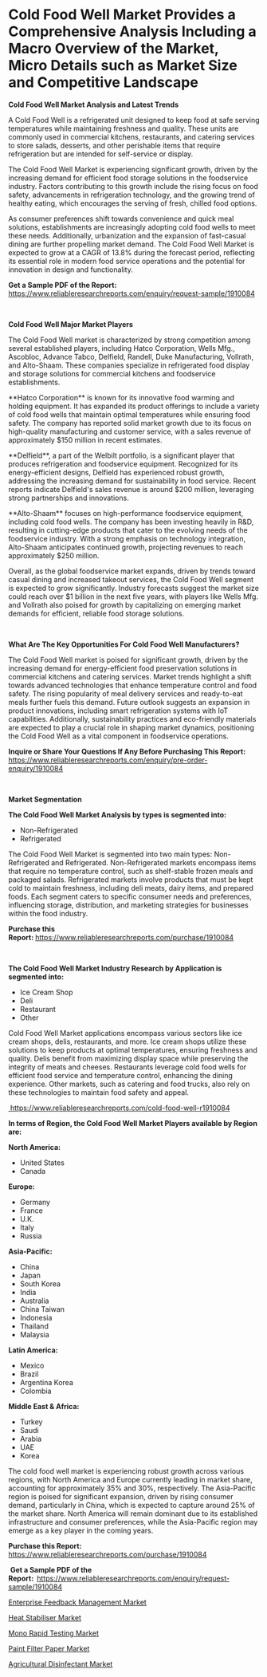 <p><h1>Cold Food Well Market Provides a Comprehensive Analysis Including a Macro Overview of the Market, Micro Details such as Market Size and Competitive Landscape</h1></p><p><strong>Cold Food Well Market Analysis and Latest Trends</strong></p>
<p><p>A Cold Food Well is a refrigerated unit designed to keep food at safe serving temperatures while maintaining freshness and quality. These units are commonly used in commercial kitchens, restaurants, and catering services to store salads, desserts, and other perishable items that require refrigeration but are intended for self-service or display. </p><p>The Cold Food Well Market is experiencing significant growth, driven by the increasing demand for efficient food storage solutions in the foodservice industry. Factors contributing to this growth include the rising focus on food safety, advancements in refrigeration technology, and the growing trend of healthy eating, which encourages the serving of fresh, chilled food options. </p><p>As consumer preferences shift towards convenience and quick meal solutions, establishments are increasingly adopting cold food wells to meet these needs. Additionally, urbanization and the expansion of fast-casual dining are further propelling market demand. The Cold Food Well Market is expected to grow at a CAGR of 13.8% during the forecast period, reflecting its essential role in modern food service operations and the potential for innovation in design and functionality.</p></p>
<p><strong>Get a Sample PDF of the Report:&nbsp;</strong> <a href="https://www.reliableresearchreports.com/enquiry/request-sample/1910084?utm_campaign=9&utm_medium=2&utm_source=Github&utm_content=ia&utm_term=13112024&utm_id=cold-food-well">https://www.reliableresearchreports.com/enquiry/request-sample/1910084</a></p>
<p>&nbsp;</p>
<p><strong>Cold Food Well Major Market Players</strong></p>
<p><p>The Cold Food Well market is characterized by strong competition among several established players, including Hatco Corporation, Wells Mfg., Ascobloc, Advance Tabco, Delfield, Randell, Duke Manufacturing, Vollrath, and Alto-Shaam. These companies specialize in refrigerated food display and storage solutions for commercial kitchens and foodservice establishments.</p><p>**Hatco Corporation** is known for its innovative food warming and holding equipment. It has expanded its product offerings to include a variety of cold food wells that maintain optimal temperatures while ensuring food safety. The company has reported solid market growth due to its focus on high-quality manufacturing and customer service, with a sales revenue of approximately $150 million in recent estimates.</p><p>**Delfield**, a part of the Welbilt portfolio, is a significant player that produces refrigeration and foodservice equipment. Recognized for its energy-efficient designs, Delfield has experienced robust growth, addressing the increasing demand for sustainability in food service. Recent reports indicate Delfield's sales revenue is around $200 million, leveraging strong partnerships and innovations.</p><p>**Alto-Shaam** focuses on high-performance foodservice equipment, including cold food wells. The company has been investing heavily in R&D, resulting in cutting-edge products that cater to the evolving needs of the foodservice industry. With a strong emphasis on technology integration, Alto-Shaam anticipates continued growth, projecting revenues to reach approximately $250 million.</p><p>Overall, as the global foodservice market expands, driven by trends toward casual dining and increased takeout services, the Cold Food Well segment is expected to grow significantly. Industry forecasts suggest the market size could reach over $1 billion in the next five years, with players like Wells Mfg. and Vollrath also poised for growth by capitalizing on emerging market demands for efficient, reliable food storage solutions.</p></p>
<p>&nbsp;</p>
<p><strong>What Are The Key Opportunities For Cold Food Well Manufacturers?</strong></p>
<p><p>The Cold Food Well market is poised for significant growth, driven by the increasing demand for energy-efficient food preservation solutions in commercial kitchens and catering services. Market trends highlight a shift towards advanced technologies that enhance temperature control and food safety. The rising popularity of meal delivery services and ready-to-eat meals further fuels this demand. Future outlook suggests an expansion in product innovations, including smart refrigeration systems with IoT capabilities. Additionally, sustainability practices and eco-friendly materials are expected to play a crucial role in shaping market dynamics, positioning the Cold Food Well as a vital component in foodservice operations.</p></p>
<p><strong>Inquire or Share Your Questions If Any Before Purchasing This Report:</strong> <a href="https://www.reliableresearchreports.com/enquiry/pre-order-enquiry/1910084?utm_campaign=9&utm_medium=2&utm_source=Github&utm_content=ia&utm_term=13112024&utm_id=cold-food-well">https://www.reliableresearchreports.com/enquiry/pre-order-enquiry/1910084</a></p>
<p>&nbsp;</p>
<p><strong>Market Segmentation</strong></p>
<p><strong>The Cold Food Well Market Analysis by types is segmented into:</strong></p>
<p><ul><li>Non-Refrigerated</li><li>Refrigerated</li></ul></p>
<p><p>The Cold Food Well Market is segmented into two main types: Non-Refrigerated and Refrigerated. Non-Refrigerated markets encompass items that require no temperature control, such as shelf-stable frozen meals and packaged salads. Refrigerated markets involve products that must be kept cold to maintain freshness, including deli meats, dairy items, and prepared foods. Each segment caters to specific consumer needs and preferences, influencing storage, distribution, and marketing strategies for businesses within the food industry.</p></p>
<p><strong>Purchase this Report:&nbsp;</strong><a href="https://www.reliableresearchreports.com/purchase/1910084?utm_campaign=9&utm_medium=2&utm_source=Github&utm_content=ia&utm_term=13112024&utm_id=cold-food-well">https://www.reliableresearchreports.com/purchase/1910084</a></p>
<p>&nbsp;</p>
<p><strong>The Cold Food Well Market Industry Research by Application is segmented into:</strong></p>
<p><ul><li>Ice Cream Shop</li><li>Deli</li><li>Restaurant</li><li>Other</li></ul></p>
<p><p>Cold Food Well Market applications encompass various sectors like ice cream shops, delis, restaurants, and more. Ice cream shops utilize these solutions to keep products at optimal temperatures, ensuring freshness and quality. Delis benefit from maximizing display space while preserving the integrity of meats and cheeses. Restaurants leverage cold food wells for efficient food service and temperature control, enhancing the dining experience. Other markets, such as catering and food trucks, also rely on these technologies to maintain food safety and appeal.</p></p>
<p><a href="https://www.reliableresearchreports.com/cold-food-well-r1910084?utm_campaign=9&utm_medium=2&utm_source=Github&utm_content=ia&utm_term=13112024&utm_id=cold-food-well">&nbsp;https://www.reliableresearchreports.com/cold-food-well-r1910084</a></p>
<p><strong>In terms of Region, the Cold Food Well Market Players available by Region are:</strong></p>
<p>
    <p> <strong> North America: </strong>
        <ul>
            <li>United States</li>
            <li>Canada</li>
        </ul>
        </p> 
    <p> <strong> Europe: </strong>
        <ul>
            <li>Germany</li>
            <li>France</li>
            <li>U.K.</li>
            <li>Italy</li>
            <li>Russia</li>
        </ul>
        </p> 
    <p> <strong> Asia-Pacific: </strong>
        <ul>
            <li>China</li>
            <li>Japan</li>
            <li>South Korea</li>
            <li>India</li>
            <li>Australia</li>
            <li>China Taiwan</li>
            <li>Indonesia</li>
            <li>Thailand</li>
            <li>Malaysia</li>
        </ul>
        </p> 
    <p> <strong> Latin America: </strong>
        <ul>
            <li>Mexico</li>
            <li>Brazil</li>
            <li>Argentina Korea</li>
            <li>Colombia</li>
        </ul>
        </p> 
    <p> <strong> Middle East & Africa: </strong>
        <ul>
            <li>Turkey</li>
            <li>Saudi</li>
            <li>Arabia</li>
            <li>UAE</li>
            <li>Korea</li>
        </ul>
    </p>
    </p>
<p><p>The cold food well market is experiencing robust growth across various regions, with North America and Europe currently leading in market share, accounting for approximately 35% and 30%, respectively. The Asia-Pacific region is poised for significant expansion, driven by rising consumer demand, particularly in China, which is expected to capture around 25% of the market share. North America will remain dominant due to its established infrastructure and consumer preferences, while the Asia-Pacific region may emerge as a key player in the coming years.</p></p>
<p><strong>Purchase this Report: </strong><a href="https://www.reliableresearchreports.com/purchase/1910084?utm_campaign=9&utm_medium=2&utm_source=Github&utm_content=ia&utm_term=13112024&utm_id=cold-food-well">https://www.reliableresearchreports.com/purchase/1910084</a></p>
<p>&nbsp;<strong>Get a Sample PDF of the Report:&nbsp;&nbsp;</strong><a href="https://www.reliableresearchreports.com/enquiry/request-sample/1910084?utm_campaign=9&utm_medium=2&utm_source=Github&utm_content=ia&utm_term=13112024&utm_id=cold-food-well">https://www.reliableresearchreports.com/enquiry/request-sample/1910084</a></p>
<p><strong></strong></p>
<p><p><a href="https://issuu.com/reportprime-2/docs/enterprise-feedback-management-mark_76b2e6be17af67?utm_campaign=9&utm_medium=2&utm_source=Github&utm_content=ia&utm_term=13112024&utm_id=cold-food-well">Enterprise Feedback Management Market</a></p><p><a href="https://github.com/marloy8/Market-Research-Report-List-6/blob/main/heat-stabiliser-market.md?utm_campaign=9&utm_medium=2&utm_source=Github&utm_content=ia&utm_term=13112024&utm_id=cold-food-well">Heat Stabiliser Market</a></p><p><a href="https://issuu.com/reportprime-2/docs/mono-rapid-testing-market-size-2030_b136cc205ff176?utm_campaign=9&utm_medium=2&utm_source=Github&utm_content=ia&utm_term=13112024&utm_id=cold-food-well">Mono Rapid Testing Market</a></p><p><a href="https://github.com/hgf64gh/Market-Research-Report-List-1/blob/main/paint-filter-paper-market.md?utm_campaign=9&utm_medium=2&utm_source=Github&utm_content=ia&utm_term=13112024&utm_id=cold-food-well">Paint Filter Paper Market</a></p><p><a href="https://www.linkedin.com/pulse/comprehensive-agricultural-disinfectant-market-report-regional-9jzvc?utm_campaign=9&utm_medium=2&utm_source=Github&utm_content=ia&utm_term=13112024&utm_id=cold-food-well">Agricultural Disinfectant Market</a></p></p>